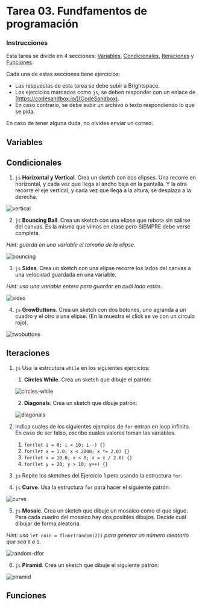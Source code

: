 # Tarea 03. Fundfamentos de programación

### Instrucciones

Esta tarea se divide en 4 secciones: [Variables](#variables), [Condicionales](#condicionales), [Iteraciones](#iteraciones) y [Funciones](#funciones).

Cada una de estas secciones tiene ejercicios:

- Las respuestas de esta tarea se debe subir a Brightspace.
- Los ejercicios marcados como `js`, se deben responder con un enlace de [https://codesandbox.io/](CodeSandbox).
- En caso contrario, se debe subir un archivo o texto respondiendo lo que se pida.

En caso de tener alguna duda, no olvides enviar un correo.

## Variables

## Condicionales

1. `js` **Horizontal y Vertical**. Crea un sketch con dos elipses. Una recorre en horizontal, y cada vez que llega al ancho baja en la pantalla. Y la otra recorre el eje vertical, y cada vez que llega a la altura, se desplaza a la derecha.

![vertical](verticalhorizontal.gif)

2. `js` **Bouncing Ball**. Crea un sketch con una elipse que rebota sin salirse del canvas. Es la misma que vimos en clase pero SIEMPRE debe verse completa. 

_Hint: guarda en una variable el tamaño de la elipse_.

![bouncing](bouncing.gif)

3. `js` **Sides**. Crea un sketch con una elipse recorre los lados del canvas a una velocidad guardada en una variable.

_Hint: usa una variable entera para guardar en cuál lado estás_.

![sides](sides.gif)

4. `js` **GrowButtons**. Crea un sketch con dos botones, uno agranda a un cuadro y el otro a una elipse. (En la muestra el click se ve con un circulo rojo).

![twobuttons](buttons.gif)

## Iteraciones

1. `js` Usa la estrcutura `while` en los siguientes ejercicios:
   1. **Circles While**. Crea un sketch que dibuje el patrón:
   
   ![circles-while](circles-while.png)
   
   2. **Diagonals**. Crea un sketch que dibuje patrón:

   ![diagonals](diagonals.png)

2. Indica cuales de los siguientes ejemplos de `for` entran en loop infinito. En caso de ser falso, escribe cuales valores toman las variables.
   1. `for(let i = 0; i < 10; i--) {}`
   2. `for(let x = 1.0; x < 2000; x *= 2.0) {}`
   3. `for(let x = 10.0; x < 0; x = x / 2.0) {}`
   4. `for(let y = 20; y > 10; y++) {}`

3. `js` Repite los sketches del Ejercicio 1 pero usando la estructura `for`.
4. `js` **Curve**. Usa la estructura `for` para hacer el siguiente patrón:

![curve](curve.png)

5. `js` **Mosaic**. Crea un sketch que dibuje un mosaico como el que sigue. Para cada cuadro del mosaico hay dos posibles dibujos. Decide cuál dibujar de forma aleatoria.

_Hint: usa_ `let coin = floor(random(2))` _para generar un número aleatorio que sea_ `0` _o_ `1`.
   
![random-dfor](random-dfor.png)

6. `js` **Piramid**. Crea un sketch que dibuje el siguiente patrón:
   
![piramid](piramid.png)

## Funciones
